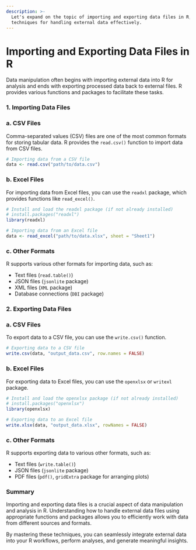 ```yaml
---
description: >-
  Let's expand on the topic of importing and exporting data files in R, covering
  techniques for handling external data effectively.
---
```


# Importing and Exporting Data Files in R

Data manipulation often begins with importing external data into R for analysis and ends with exporting processed data back to external files. R provides various functions and packages to facilitate these tasks.

### 1. Importing Data Files

### a. CSV Files

Comma-separated values (CSV) files are one of the most common formats for storing tabular data. R provides the `read.csv()` function to import data from CSV files.

```R
# Importing data from a CSV file
data <- read.csv("path/to/data.csv")
```

### b. Excel Files

For importing data from Excel files, you can use the `readxl` package, which provides functions like `read_excel()`.

```R
# Install and load the readxl package (if not already installed)
# install.packages("readxl")
library(readxl)

# Importing data from an Excel file
data <- read_excel("path/to/data.xlsx", sheet = "Sheet1")
```

### c. Other Formats

R supports various other formats for importing data, such as:

* Text files (`read.table()`)
* JSON files (`jsonlite` package)
* XML files (`XML` package)
* Database connections (`DBI` package)

### 2. Exporting Data Files

### a. CSV Files

To export data to a CSV file, you can use the `write.csv()` function.

```R
# Exporting data to a CSV file
write.csv(data, "output_data.csv", row.names = FALSE)
```

### b. Excel Files

For exporting data to Excel files, you can use the `openxlsx` or `writexl` package.

```R
# Install and load the openxlsx package (if not already installed)
# install.packages("openxlsx")
library(openxlsx)

# Exporting data to an Excel file
write.xlsx(data, "output_data.xlsx", rowNames = FALSE)
```

### c. Other Formats

R supports exporting data to various other formats, such as:

* Text files (`write.table()`)
* JSON files (`jsonlite` package)
* PDF files (`pdf()`, `gridExtra` package for arranging plots)

### Summary

Importing and exporting data files is a crucial aspect of data manipulation and analysis in R. Understanding how to handle external data files using appropriate functions and packages allows you to efficiently work with data from different sources and formats.

By mastering these techniques, you can seamlessly integrate external data into your R workflows, perform analyses, and generate meaningful insights.
